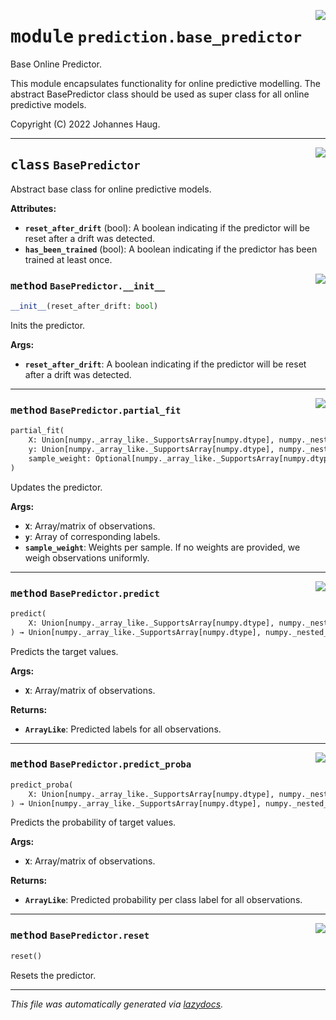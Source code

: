 <!-- markdownlint-disable -->

<a href="https://github.com/haugjo/float/tree/main/float/prediction/base_predictor.py#L0"><img align="right" style="float:right;" src="https://img.shields.io/badge/-source-cccccc?style=flat-square"></a>

# <kbd>module</kbd> `prediction.base_predictor`
Base Online Predictor. 

This module encapsulates functionality for online predictive modelling. The abstract BasePredictor class should be used as super class for all online predictive models. 

Copyright (C) 2022 Johannes Haug. 



---

<a href="https://github.com/haugjo/float/tree/main/float/prediction/base_predictor.py#L13"><img align="right" style="float:right;" src="https://img.shields.io/badge/-source-cccccc?style=flat-square"></a>

## <kbd>class</kbd> `BasePredictor`
Abstract base class for online predictive models. 



**Attributes:**
 
 - <b>`reset_after_drift`</b> (bool):  A boolean indicating if the predictor will be reset after a drift was detected. 
 - <b>`has_been_trained`</b> (bool):  A boolean indicating if the predictor has been trained at least once. 

<a href="https://github.com/haugjo/float/tree/main/float/prediction/base_predictor.py#L21"><img align="right" style="float:right;" src="https://img.shields.io/badge/-source-cccccc?style=flat-square"></a>

### <kbd>method</kbd> `BasePredictor.__init__`

```python
__init__(reset_after_drift: bool)
```

Inits the predictor. 



**Args:**
 
 - <b>`reset_after_drift`</b>:  A boolean indicating if the predictor will be reset after a drift was detected. 




---

<a href="https://github.com/haugjo/float/tree/main/float/prediction/base_predictor.py#L30"><img align="right" style="float:right;" src="https://img.shields.io/badge/-source-cccccc?style=flat-square"></a>

### <kbd>method</kbd> `BasePredictor.partial_fit`

```python
partial_fit(
    X: Union[numpy._array_like._SupportsArray[numpy.dtype], numpy._nested_sequence._NestedSequence[numpy._array_like._SupportsArray[numpy.dtype]], bool, int, float, complex, str, bytes, numpy._nested_sequence._NestedSequence[Union[bool, int, float, complex, str, bytes]]],
    y: Union[numpy._array_like._SupportsArray[numpy.dtype], numpy._nested_sequence._NestedSequence[numpy._array_like._SupportsArray[numpy.dtype]], bool, int, float, complex, str, bytes, numpy._nested_sequence._NestedSequence[Union[bool, int, float, complex, str, bytes]]],
    sample_weight: Optional[numpy._array_like._SupportsArray[numpy.dtype], numpy._nested_sequence._NestedSequence[numpy._array_like._SupportsArray[numpy.dtype]], bool, int, float, complex, str, bytes, numpy._nested_sequence._NestedSequence[Union[bool, int, float, complex, str, bytes]]] = None
)
```

Updates the predictor. 



**Args:**
 
 - <b>`X`</b>:  Array/matrix of observations. 
 - <b>`y`</b>:  Array of corresponding labels. 
 - <b>`sample_weight`</b>:  Weights per sample. If no weights are provided, we weigh observations uniformly. 

---

<a href="https://github.com/haugjo/float/tree/main/float/prediction/base_predictor.py#L41"><img align="right" style="float:right;" src="https://img.shields.io/badge/-source-cccccc?style=flat-square"></a>

### <kbd>method</kbd> `BasePredictor.predict`

```python
predict(
    X: Union[numpy._array_like._SupportsArray[numpy.dtype], numpy._nested_sequence._NestedSequence[numpy._array_like._SupportsArray[numpy.dtype]], bool, int, float, complex, str, bytes, numpy._nested_sequence._NestedSequence[Union[bool, int, float, complex, str, bytes]]]
) → Union[numpy._array_like._SupportsArray[numpy.dtype], numpy._nested_sequence._NestedSequence[numpy._array_like._SupportsArray[numpy.dtype]], bool, int, float, complex, str, bytes, numpy._nested_sequence._NestedSequence[Union[bool, int, float, complex, str, bytes]]]
```

Predicts the target values. 



**Args:**
 
 - <b>`X`</b>:  Array/matrix of observations. 



**Returns:**
 
 - <b>`ArrayLike`</b>:  Predicted labels for all observations. 

---

<a href="https://github.com/haugjo/float/tree/main/float/prediction/base_predictor.py#L53"><img align="right" style="float:right;" src="https://img.shields.io/badge/-source-cccccc?style=flat-square"></a>

### <kbd>method</kbd> `BasePredictor.predict_proba`

```python
predict_proba(
    X: Union[numpy._array_like._SupportsArray[numpy.dtype], numpy._nested_sequence._NestedSequence[numpy._array_like._SupportsArray[numpy.dtype]], bool, int, float, complex, str, bytes, numpy._nested_sequence._NestedSequence[Union[bool, int, float, complex, str, bytes]]]
) → Union[numpy._array_like._SupportsArray[numpy.dtype], numpy._nested_sequence._NestedSequence[numpy._array_like._SupportsArray[numpy.dtype]], bool, int, float, complex, str, bytes, numpy._nested_sequence._NestedSequence[Union[bool, int, float, complex, str, bytes]]]
```

Predicts the probability of target values. 



**Args:**
 
 - <b>`X`</b>:  Array/matrix of observations. 



**Returns:**
 
 - <b>`ArrayLike`</b>:  Predicted probability per class label for all observations. 

---

<a href="https://github.com/haugjo/float/tree/main/float/prediction/base_predictor.py#L65"><img align="right" style="float:right;" src="https://img.shields.io/badge/-source-cccccc?style=flat-square"></a>

### <kbd>method</kbd> `BasePredictor.reset`

```python
reset()
```

Resets the predictor. 




---

_This file was automatically generated via [lazydocs](https://github.com/ml-tooling/lazydocs)._

